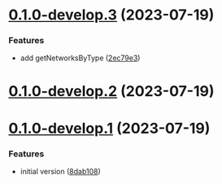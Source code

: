 # [0.1.0-develop.3](https://git.lumeweb.com/LumeWeb/kernel-network-registry-client/compare/v0.1.0-develop.2...v0.1.0-develop.3) (2023-07-19)


### Features

* add getNetworksByType ([2ec79e3](https://git.lumeweb.com/LumeWeb/kernel-network-registry-client/commit/2ec79e3242f1fd580973c5d18dab2c2b19d1eece))

# [0.1.0-develop.2](https://git.lumeweb.com/LumeWeb/kernel-network-registry-client/compare/v0.1.0-develop.1...v0.1.0-develop.2) (2023-07-19)

# [0.1.0-develop.1](https://git.lumeweb.com/LumeWeb/kernel-network-registry-client/compare/v0.0.1...v0.1.0-develop.1) (2023-07-19)


### Features

* initial version ([8dab108](https://git.lumeweb.com/LumeWeb/kernel-network-registry-client/commit/8dab108187930bc8077252f3fc10c94a5b1bac10))
